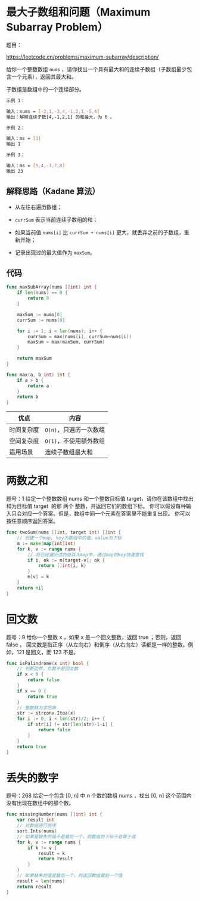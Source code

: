 # 最大子数组和问题（Maximum Subarray Problem）

题目：

https://leetcode.cn/problems/maximum-subarray/description/

给你一个整数数组 `nums` ，请你找出一个具有最大和的连续子数组（子数组最少包含一个元素），返回其最大和。

子数组是数组中的一个连续部分。

```bash
示例 1：

输入：nums = [-2,1,-3,4,-1,2,1,-5,4]
输出：解释连续子数[4,-1,2,1] 的和最大，为 6 。

示例 2：

输入：ms = [1]
输出 1

示例 3：

输入：ms = [5,4,-1,7,8]
输出 23
```

## 解释思路（Kadane 算法）

- 从左往右遍历数组；

- `currSum` 表示当前连续子数组的和；

- 如果当前值 `nums[i]` 比 `currSum + nums[i]` 更大，就丢弃之前的子数组，重新开始；

- 记录出现过的最大值作为 `maxSum`。

## 代码

```go
func maxSubArray(nums []int) int {
    if len(nums) == 0 {
        return 0
    }

    maxSum := nums[0]
    currSum := nums[0]

    for i := 1; i < len(nums); i++ {
        currSum = max(nums[i], currSum+nums[i])
        maxSum = max(maxSum, currSum)
    }

    return maxSum
}

func max(a, b int) int {
    if a > b {
        return a
    }
    return b
}
```

| 优点    | 内容             |
| ----- | -------------- |
| 时间复杂度 | `O(n)`，只遍历一次数组 |
| 空间复杂度 | `O(1)`，不使用额外数组 |
| 适用场景  | 连续子数组最大和       |


# 两数之和

题号：1
给定一个整数数组 nums 和一个整数目标值 target，请你在该数组中找出 和为目标值 target  的那 两个 整数，并返回它们的数组下标。
你可以假设每种输入只会对应一个答案。但是，数组中同一个元素在答案里不能重复出现。
你可以按任意顺序返回答案。

```go
func twoSum(nums []int, target int) []int {
	// 创建一个map, key为数组中的值，value为下标
	m := make(map[int]int)
	for k, v := range nums {
		// 将已经遍历过的值存入map中，通过map的key快速查找
		if i, ok := m[target-v]; ok {
			return []int{i, k}
		}
		m[v] = k
	}
	return nil
}
```

# 回文数

题号：9
给你一个整数 x ，如果 x 是一个回文整数，返回 true ；否则，返回 false 。
回文数是指正序（从左向右）和倒序（从右向左）读都是一样的整数。例如，121 是回文，而 123 不是。

```go
func isPalindrome(x int) bool {
	// 判断边界，负数不是回文数
	if x < 0 {
		return false
	}
	if x == 0 {
		return true
	}
	// 整数转为字符串
	str := strconv.Itoa(x)
	for i := 0; i < len(str)/2; i++ {
		if str[i] != str[len(str)-1-i] {
			return false
		}
	}
	return true
}
```

# 丢失的数字

题号：268
给定一个包含 [0, n] 中 n 个数的数组 nums ，找出 [0, n] 这个范围内没有出现在数组中的那个数。

```go
func missingNumber(nums []int) int {
	var result int
	// 对数组进行排序
	sort.Ints(nums)
	// 如果是缺失的值不是最后一个，则数组的下标不会等于值
	for k, v := range nums {
		if k != v {
			result = k
			return result
		}
	}
	// 如果缺失的值是最后一个，则返回数组最后一个值
	result = len(nums)
	return result
}
```
